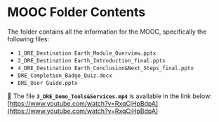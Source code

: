 # MOOC Folder Contents

The folder contains all the information for the MOOC, specifically the following files:

- `1_DRE_Destination Earth_Module_Overview.pptx`
- `2_DRE_Destination Earth_Introduction_final.pptx`
- `4_DRE_Destination Earth_Conclusion&Next_Steps_final.pptx`
- `DRE_Completion_Badge_Quiz.docx`
- `DRE_User Guide.pptx`

📂 The file **`3_DRE_Demo_Tools&Services.mp4`** is available in the link below:  
[https://www.youtube.com/watch?v=RxqCjHpBdpA](https://www.youtube.com/watch?v=RxqCjHpBdpA)

